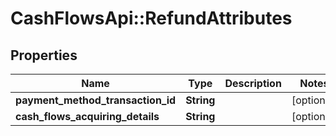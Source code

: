 # CashFlowsApi::RefundAttributes

## Properties
Name | Type | Description | Notes
------------ | ------------- | ------------- | -------------
**payment_method_transaction_id** | **String** |  | [optional] 
**cash_flows_acquiring_details** | **String** |  | [optional] 

